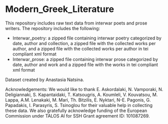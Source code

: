 # Modern_Greek_Literature
This repository includes raw text data from interwar poets and prose writers. The repository includes the following:
- Interwar_poetry: a zipped file containing interwar poetry categorized by date, author and collection, a zipped file with the collected works per author, and a zipped file with the collected works per author in tei compliant xml format 
- Interwar_prose: a zipped file containing interwar prose categorized by date, author and work and a zipped file with the works in tei compliant xml format

Dataset created by Anastasia Natsina. 

Acknowledgements: We would like to thank E. Askordalaki, N. Vamporaki, N. Deligiannaki, S. Kapantaidaki, T. Katsougris, A. Koumleli, V. Kouvatsou, M. Lappa, A.M. Lenakaki, M. Mari, Th. Bitzilis, E. Nyktari, N-E. Pagonis, G. Papadakis, I. Parasyris, S. Tsinoglou for their valuable help in collecting these data. We also gratefully acknowledge funding of the European Commission under TALOS AI for SSH Grant agreement ID: 101087269.

